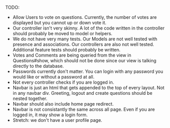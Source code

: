 TODO:
 - Allow Users to vote on questions. Currently, the number of votes are displayed but you cannot up or down vote it.
 - Our controller isn't very skinny. A lot of the code written in the controller should probably be moved to model or helpers.
 - We do not have very many tests. Our Models are not well tested with presence and associations. Our controllers are also not well tested. Additional feature tests should probably be written.
 - Votes and Comments are being queried from the view in Questions#show, which should not be done since our view is talking directly to the database.
 - Passwords currently don't matter. You can login with any password you would like or without a password at all.
 - Not every controller checks if you are logged in. 
 - Navbar is just an html that gets appended to the top of every layout. Not in any navbar div. Greeting, logout and create questions should be nested together.
 - Navbar should also include home page redirect.
 - Navbar is not consistantly the same across all page. Even if you are logged in, it may show a login form.
 - Stretch: we don't have a user profile page.
